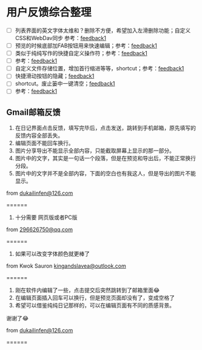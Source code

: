 # 用户反馈综合整理

- [ ] 列表界面的英文字体太维和？删除不方便，希望加入左滑删除功能；自定义CSS和WebDav同步
参考：[feedback1](images/fd1.jpg)
- [ ] 预览的时候底部加FAB按钮用来快速编辑；参考：[feedback1](images/fd2.jpg)
- [ ] 类似于纯纯写作的快捷自定义操作符；参考：[feedback1](images/fd3.jpg)
- [ ] 参考：[feedback1](images/fd4.jpg)
- [ ] 自定义文件存储位置，增加首行缩进等等，shortcut；参考：[feedback1](images/fd5.jpg)
- [ ] 快捷滑动按钮的隐藏；[feedback1](images/fd6.jpg)
- [ ] shortcut。废止篓中一键清空；[feedback1](images/fd7.jpg)
- [ ] 参考：[feedback1](images/fd8.jpg)

## Gmail邮箱反馈

1. 在日记界面点击反馈，填写完毕后，点击发送，跳转到手机邮箱，原先填写的反馈内容全部丢失。
2. 编辑页面不能回车换行。
3. 图片分享导出不能显示全部内容，只能截取屏幕上显示的那一部分。
4. 图片中的文字，其实是一句话一个段落，但是在预览和导出后，不能正常换行分段。
5. 图片中的文字并不是全部内容，下面的空白也有我这人，但是导出的图片不能显示。

from dukailinfen@126.com

======

1. 十分需要 网页版或者PC版

from 296626750@qq.com

======

1. 如果可以改变字体颜色就更棒了

from Kwok Sauron <kingandslavea@outlook.com>

======

1. 刚在软件内编辑了一些，点击提交后突然跳转到了邮箱里面😂
2. 在编辑页面插入回车可以换行，但是预览页面却没有了，变成空格了
3. 希望可以借鉴纯纯日记那样的，可以在编辑页面有不同的质感背景。

谢谢了😂

from dukailinfen@126.com

======


